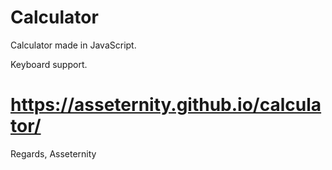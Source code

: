 # Calculator

Calculator made in JavaScript.

Keyboard support.

# https://asseternity.github.io/calculator/

Regards,
Asseternity